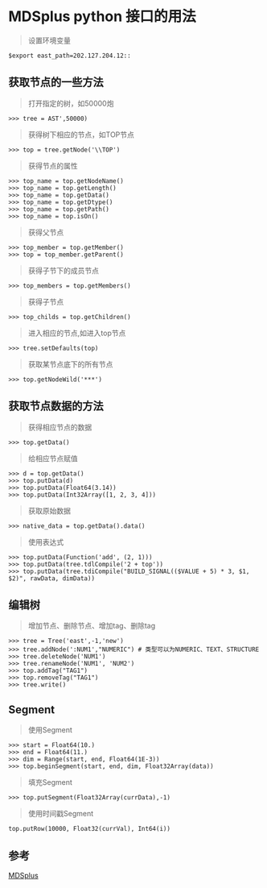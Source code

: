 # MDSplus python 接口的用法
> 设置环境变量
``` 
$export east_path=202.127.204.12::
```
## 获取节点的一些方法
> 打开指定的树，如50000炮
```
>>> tree = AST',50000)
```
> 获得树下相应的节点，如TOP节点
```
>>> top = tree.getNode('\\TOP')
```
> 获得节点的属性
```
>>> top_name = top.getNodeName()
>>> top_name = top.getLength()
>>> top_name = top.getData()
>>> top_name = top.getDtype()
>>> top_name = top.getPath()
>>> top_name = top.isOn()
```
> 获得父节点
```
>>> top_member = top.getMember()
>>> top = top_member.getParent()
```
> 获得子节下的成员节点
```
>>> top_members = top.getMembers()
```
> 获得子节点
```
>>> top_childs = top.getChildren()
```
> 进入相应的节点,如进入top节点
```
>>> tree.setDefaults(top)
```
> 获取某节点底下的所有节点
```
>>> top.getNodeWild('***')
```
## 获取节点数据的方法
> 获得相应节点的数据
```
>>> top.getData()
```
> 给相应节点赋值
```
>>> d = top.getData()
>>> top.putData(d)
>>> top.putData(Float64(3.14))
>>> top.putData(Int32Array([1, 2, 3, 4]))
```
> 获取原始数据
```
>>> native_data = top.getData().data()
```
> 使用表达式
```
>>> top.putData(Function('add', (2, 1)))
>>> top.putData(tree.tdlCompile('2 + top'))
>>> top.putData(tree.tdiCompile("BUILD_SIGNAL(($VALUE + 5) * 3, $1, $2)", rawData, dimData))
```
## 编辑树
> 增加节点、删除节点、增加tag、删除tag
```
>>> tree = Tree('east',-1,'new')
>>> tree.addNode(':NUM1',"NUMERIC") # 类型可以为NUMERIC、TEXT、STRUCTURE
>>> tree.deleteNode('NUM1')
>>> tree.renameNode('NUM1', 'NUM2')
>>> top.addTag("TAG1")
>>> top.removeTag("TAG1")
>>> tree.write()
```
## Segment
> 使用Segment
```
>>> start = Float64(10.)
>>> end = Float64(11.)
>>> dim = Range(start, end, Float64(1E-3))
>>> top.beginSegment(start, end, dim, Float32Array(data))
```
> 填充Segment
```
>>> top.putSegment(Float32Array(currData),-1)
```
> 使用时间戳Segment
```
top.putRow(10000, Float32(currVal), Int64(i))
```
## 参考
[MDSplus](http://www.mdsplus.org)
